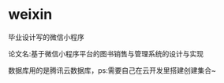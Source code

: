 # weixin
<p>
 毕业设计写的微信小程序 
</p>
<p>
 论文名:基于微信小程序平台的图书销售与管理系统的设计与实现
</p>
<p>
 数据库用的是腾讯云数据库，ps:需要自己在云开发里搭建创建集合~
</p>

<p>
<img alt src="https://github.com/xuzhanhao06/weixin/预览1.jpg" />
 
</p>
